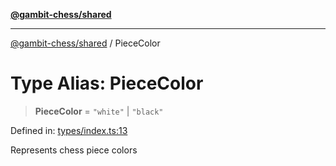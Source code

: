 [**@gambit-chess/shared**](../README.md)

***

[@gambit-chess/shared](../globals.md) / PieceColor

# Type Alias: PieceColor

> **PieceColor** = `"white"` \| `"black"`

Defined in: [types/index.ts:13](https://github.com/cango91/gambit-chess/blob/eb72863bad5303683d8e9d112378354ee1ab9ca6/shared/src/types/index.ts#L13)

Represents chess piece colors
